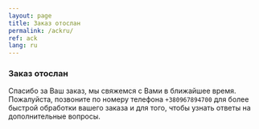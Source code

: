 ```yaml
---
layout: page
title: Заказ отослан
permalink: /ackru/
ref: ack
lang: ru
---
```


<h3>Заказ отослан</h3>

Спасибо за Ваш заказ, мы свяжемся с Вами в ближайшее время. Пожалуйста, позвоните по номеру телефона <code>+380967894700</code> для более быстрой обработки вашего заказа и для того, чтобы узнать ответы на дополнительные вопросы.
